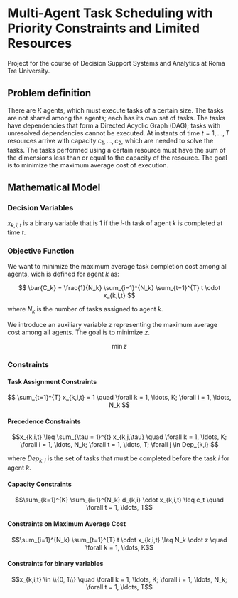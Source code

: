 # Multi-Agent Task Scheduling with Priority Constraints and Limited Resources
Project for the course of Decision Support Systems and Analytics at Roma Tre University.

## Problem definition
There are $K$ agents, which must execute tasks of a certain size. The tasks are not shared among the agents; each has its own set of tasks. The tasks have dependencies that form a Directed Acyclic Graph (DAG); tasks with unresolved dependencies cannot be executed. 
At instants of time $t = 1, \dots , T$ resources arrive with capacity $c_1, \dots , c_2$, which are needed to solve the tasks. The tasks performed using a certain resource must have the sum of the dimensions less than or equal to the capacity of the resource.
The goal is to minimize the maximum average cost of execution.

## Mathematical Model
### Decision Variables
$x_{k,i,t}$ is a binary variable that is 1 if the $i$-th task of agent $k$ is completed at time $t$.
### Objective Function
We want to minimize the maximum average task completion cost among all agents, wich is defined for agent $k$ as:

$$ \bar{C_k} = \frac{1}{N_k} \sum_{i=1}^{N_k} \sum_{t=1}^{T} t \cdot x_{k,i,t} $$

where $N_k$ is the number of tasks assigned to agent $k$.

We introduce an auxiliary variable $z$ representing the maximum average cost among all agents. The goal is to minimize $z$.

$$ \min z $$

### Constraints
#### Task Assignment Constraints
$$ \sum_{t=1}^{T} x_{k,i,t} = 1 \quad \forall k = 1, \ldots, K; \forall i = 1, \ldots, N_k $$
#### Precedence Constraints
$$x_{k,i,t} \leq \sum_{\tau = 1}^{t} x_{k,j,\tau} \quad \forall  k = 1, \ldots, K; \forall i = 1, \ldots, N_k; \forall t = 1, \ldots, T; \forall j \in Dep_{k,i} $$

where $Dep_{k,i}$ is the set of tasks that must be completed before the task $i$ for agent $k$.
#### Capacity Constraints
$$\sum_{k=1}^{K} \sum_{i=1}^{N_k} d_{k,i} \cdot x_{k,i,t} \leq c_t \quad \forall t = 1, \ldots, T$$
#### Constraints on Maximum Average Cost
$$\sum_{i=1}^{N_k} \sum_{t=1}^{T} t \cdot x_{k,i,t} \leq N_k \cdot z \quad \forall k = 1, \ldots, K$$
#### Constraints for binary variables
$$x_{k,i,t} \in \\{0, 1\\} \quad \forall k = 1, \ldots, K; \forall i = 1, \ldots, N_k; \forall t = 1, \ldots, T$$
